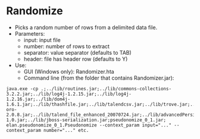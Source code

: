 # Randomize
- Picks a random number of rows from a delimited data file.
- Parameters:
  - input: input file
  - number: number of rows to extract
  - separator: value separator (defaults to TAB)
  - header: file has header row (defaults to Y)
- Use:
  - GUI (Windows only): Randomizer.hta
  - Command line (from the folder that contains Randomizer.jar):
```
java.exe -cp .;../lib/routines.jar;../lib/commons-collections-3.2.2.jar;../lib/log4j-1.2.15.jar;../lib/log4j-1.2.16.jar;../lib/dom4j-1.6.1.jar;../lib/thashfile.jar;../lib/talendcsv.jar;../lib/trove.jar;../lib/jakarta-oro-2.0.8.jar;../lib/talend_file_enhanced_20070724.jar;../lib/advancedPersistentLookupLib-1.0.jar;../lib/jboss-serialization.jar;pseudonomize_0_1.jar; elan.pseudonomize_0_1.Pseudonomize --context_param input="..." --context_param number="..." etc.
```
